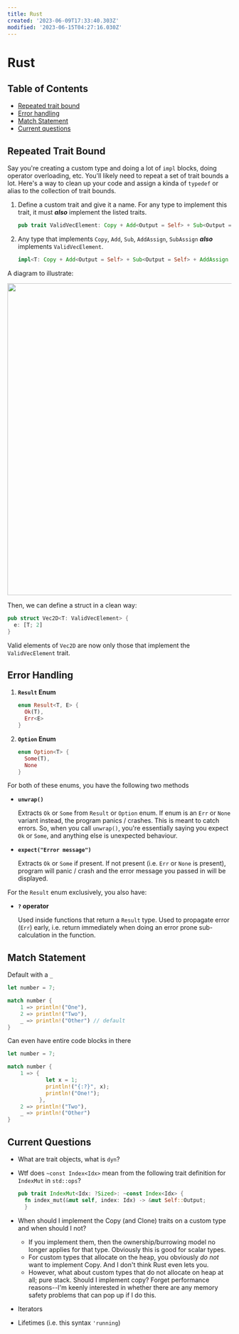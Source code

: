 ```yaml
---
title: Rust
created: '2023-06-09T17:33:40.303Z'
modified: '2023-06-15T04:27:16.030Z'
---
```


# Rust

## Table of Contents
- [Repeated trait bound](#repeated_trait_bound)
- [Error handling](#error_handling)
- [Match Statement](#match_statement)
- [Current questions](#current_questions)

<a name="repeated_trait_bound"/>

## Repeated Trait Bound
Say you're creating a custom type and doing a lot of `impl` blocks, doing operator overloading, etc. You'll likely need to repeat a set of trait bounds a lot. Here's a way to clean up your code and assign a kinda of `typedef` or alias to the collection of trait bounds.

1. Define a custom trait and give it a name. For any type to implement this trait, it must _**also**_ implement the listed traits.

      ``` rust
      pub trait ValidVecElement: Copy + Add<Output = Self> + Sub<Output = Self> + AddAssign + SubAssign {}
      ```
2. Any type that implements `Copy`, `Add`, `Sub`, `AddAssign`, `SubAssign` _**also**_ implements `ValidVecElement`.
      
      ``` rust
      impl<T: Copy + Add<Output = Self> + Sub<Output = Self> + AddAssign + SubAssign> ValidVecElement for T {}
      ```
A diagram to illustrate:

<img src="https://github.com/e6quisitory/wolf3d-clone/assets/25702188/2fb7c69d-e3e3-4088-8386-e7db2486dced" width = 700/>

Then, we can define a struct in a clean way:

``` rust
pub struct Vec2D<T: ValidVecElement> {
  e: [T; 2]
}
```
Valid elements of `Vec2D` are now only those that implement the `ValidVecElement` trait.

<a name="error_handling"/>

## Error Handling
1. **`Result` Enum**

    ``` rust
    enum Result<T, E> {
      Ok(T),
      Err<E>
    }
    ```

2. **`Option` Enum**

    ``` rust
    enum Option<T> {
      Some(T),
      None
    }
    ```

For both of these enums, you have the following two methods

  - **`unwrap()`**

    Extracts `Ok` or `Some` from `Result` or `Option` enum. If enum is an `Err` or `None` variant instead, the program panics / crashes. This is meant to catch errors.
    So, when you call `unwrap()`, you're essentially saying you expect `Ok` or `Some`, and anything else is unexpected behaviour.
  
  - **`expect("Error message")`**

    Extracts `Ok` or `Some` if present. If not present (i.e. `Err` or `None` is present), program will panic / crash and the error message you passed in will be displayed.

For the `Result` enum exclusively, you also have:

  - **`?` operator**

    Used inside functions that return a `Result` type. Used to propagate error (`Err`) early, i.e. return immediately when doing an error prone sub-calculation in the function.

<a name="match_statement"/>

## Match Statement

Default with a `_`
``` rust
let number = 7;

match number {
    1 => println!("One"),
    2 => println!("Two"),
    _ => println!("Other") // default
}
```

Can even have entire code blocks in there
``` rust
let number = 7;

match number {
    1 => {
            let x = 1;
            println!("{:?}", x);
            println!("One!");
          },
    2 => println!("Two"),
    _ => println!("Other")
}
```


<a name="current_questions"/>

## Current Questions

- What are trait objects, what is `dyn`?

- Wtf does `~const Index<Idx>` mean from the following trait definition for `IndexMut` in `std::ops`?

  ``` rust
  pub trait IndexMut<Idx: ?Sized>: ~const Index<Idx> {
    fn index_mut(&mut self, index: Idx) -> &mut Self::Output;
    }
  ```
- When should I implement the Copy (and Clone) traits on a custom type and when should I not?
    - If you implement them, then the ownership/burrowing model no longer applies for that type. Obviously this is good for scalar types.
    - For custom types that allocate on the heap, you obviously _do not_ want to implement Copy. And I don't think Rust even lets you.
    - However, what about custom types that do not allocate on heap at all; pure stack. Should I implement copy? Forget performance reasons--I'm keenly interested in whether there are any memory safety problems that can pop up if I do this.

- Iterators

- Lifetimes (i.e. this syntax `'running`)
  

